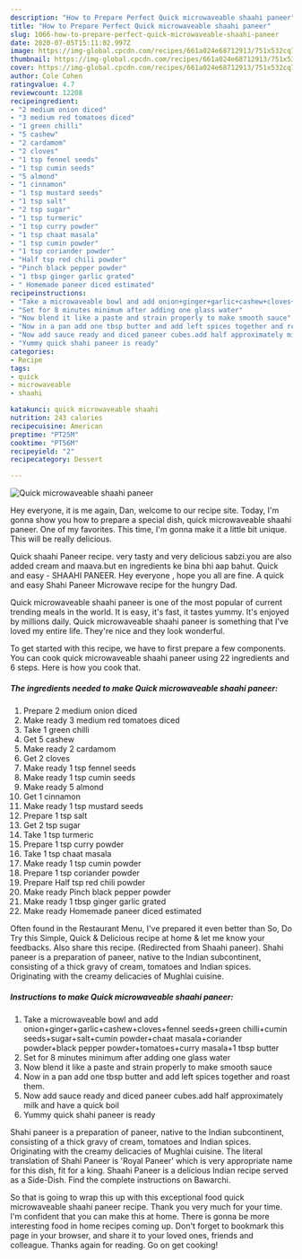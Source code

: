 ```yaml
---
description: "How to Prepare Perfect Quick microwaveable shaahi paneer"
title: "How to Prepare Perfect Quick microwaveable shaahi paneer"
slug: 1066-how-to-prepare-perfect-quick-microwaveable-shaahi-paneer
date: 2020-07-05T15:11:02.997Z
image: https://img-global.cpcdn.com/recipes/661a024e68712913/751x532cq70/quick-microwaveable-shaahi-paneer-recipe-main-photo.jpg
thumbnail: https://img-global.cpcdn.com/recipes/661a024e68712913/751x532cq70/quick-microwaveable-shaahi-paneer-recipe-main-photo.jpg
cover: https://img-global.cpcdn.com/recipes/661a024e68712913/751x532cq70/quick-microwaveable-shaahi-paneer-recipe-main-photo.jpg
author: Cole Cohen
ratingvalue: 4.7
reviewcount: 12208
recipeingredient:
- "2 medium onion diced"
- "3 medium red tomatoes diced"
- "1 green chilli"
- "5 cashew"
- "2 cardamom"
- "2 cloves"
- "1 tsp fennel seeds"
- "1 tsp cumin seeds"
- "5 almond"
- "1 cinnamon"
- "1 tsp mustard seeds"
- "1 tsp salt"
- "2 tsp sugar"
- "1 tsp turmeric"
- "1 tsp curry powder"
- "1 tsp chaat masala"
- "1 tsp cumin powder"
- "1 tsp coriander powder"
- "Half tsp red chili powder"
- "Pinch black pepper powder"
- "1 tbsp ginger garlic grated"
- " Homemade paneer diced estimated"
recipeinstructions:
- "Take a microwaveable bowl and add onion+ginger+garlic+cashew+cloves+fennel seeds+green chilli+cumin seeds+sugar+salt+cumin powder+chaat masala+coriander powder+black pepper powder+tomatoes+curry masala+1 tbsp butter"
- "Set for 8 minutes minimum after adding one glass water"
- "Now blend it like a paste and strain properly to make smooth sauce"
- "Now in a pan add one tbsp butter and add left spices together and roast them."
- "Now add sauce ready and diced paneer cubes.add half approximately milk and have a quick boil"
- "Yummy quick shahi paneer is ready"
categories:
- Recipe
tags:
- quick
- microwaveable
- shaahi

katakunci: quick microwaveable shaahi 
nutrition: 243 calories
recipecuisine: American
preptime: "PT25M"
cooktime: "PT56M"
recipeyield: "2"
recipecategory: Dessert

---
```



![Quick microwaveable shaahi paneer](https://img-global.cpcdn.com/recipes/661a024e68712913/751x532cq70/quick-microwaveable-shaahi-paneer-recipe-main-photo.jpg)

Hey everyone, it is me again, Dan, welcome to our recipe site. Today, I'm gonna show you how to prepare a special dish, quick microwaveable shaahi paneer. One of my favorites. This time, I'm gonna make it a little bit unique. This will be really delicious.

Quick shaahi Paneer recipe. very tasty and very delicious sabzi.you are also added cream and maava.but en ingredients ke bina bhi aap bahut. Quick and easy - SHAAHI PANEER. Hey everyone , hope you all are fine. A quick and easy Shahi Paneer Microwave recipe for the hungry Dad.

Quick microwaveable shaahi paneer is one of the most popular of current trending meals in the world. It is easy, it's fast, it tastes yummy. It's enjoyed by millions daily. Quick microwaveable shaahi paneer is something that I've loved my entire life. They're nice and they look wonderful.


To get started with this recipe, we have to first prepare a few components. You can cook quick microwaveable shaahi paneer using 22 ingredients and 6 steps. Here is how you cook that.

<!--inarticleads1-->

##### The ingredients needed to make Quick microwaveable shaahi paneer:

1. Prepare 2 medium onion diced
1. Make ready 3 medium red tomatoes diced
1. Take 1 green chilli
1. Get 5 cashew
1. Make ready 2 cardamom
1. Get 2 cloves
1. Make ready 1 tsp fennel seeds
1. Make ready 1 tsp cumin seeds
1. Make ready 5 almond
1. Get 1 cinnamon
1. Make ready 1 tsp mustard seeds
1. Prepare 1 tsp salt
1. Get 2 tsp sugar
1. Take 1 tsp turmeric
1. Prepare 1 tsp curry powder
1. Take 1 tsp chaat masala
1. Make ready 1 tsp cumin powder
1. Prepare 1 tsp coriander powder
1. Prepare Half tsp red chili powder
1. Make ready Pinch black pepper powder
1. Make ready 1 tbsp ginger garlic grated
1. Make ready  Homemade paneer diced estimated


Often found in the Restaurant Menu, I&#39;ve prepared it even better than So, Do Try this Simple, Quick &amp; Delicious recipe at home &amp; let me know your feedbacks. Also share this recipe. (Redirected from Shaahi paneer). Shahi paneer is a preparation of paneer, native to the Indian subcontinent, consisting of a thick gravy of cream, tomatoes and Indian spices. Originating with the creamy delicacies of Mughlai cuisine. 

<!--inarticleads2-->

##### Instructions to make Quick microwaveable shaahi paneer:

1. Take a microwaveable bowl and add onion+ginger+garlic+cashew+cloves+fennel seeds+green chilli+cumin seeds+sugar+salt+cumin powder+chaat masala+coriander powder+black pepper powder+tomatoes+curry masala+1 tbsp butter
1. Set for 8 minutes minimum after adding one glass water
1. Now blend it like a paste and strain properly to make smooth sauce
1. Now in a pan add one tbsp butter and add left spices together and roast them.
1. Now add sauce ready and diced paneer cubes.add half approximately milk and have a quick boil
1. Yummy quick shahi paneer is ready


Shahi paneer is a preparation of paneer, native to the Indian subcontinent, consisting of a thick gravy of cream, tomatoes and Indian spices. Originating with the creamy delicacies of Mughlai cuisine. The literal translation of Shahi Paneer is &#39;Royal Paneer&#39; which is very appropriate name for this dish, fit for a king. Shaahi Paneer is a delicious Indian recipe served as a Side-Dish. Find the complete instructions on Bawarchi. 

So that is going to wrap this up with this exceptional food quick microwaveable shaahi paneer recipe. Thank you very much for your time. I'm confident that you can make this at home. There is gonna be more interesting food in home recipes coming up. Don't forget to bookmark this page in your browser, and share it to your loved ones, friends and colleague. Thanks again for reading. Go on get cooking!

